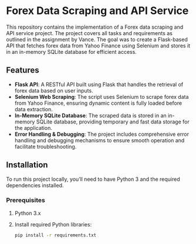 # Forex Data Scraping and API Service

This repository contains the implementation of a Forex data scraping and API service project. The project covers all tasks and requirements as outlined in the assignment by Vance. The goal was to create a Flask-based API that fetches forex data from Yahoo Finance using Selenium and stores it in an in-memory SQLite database for efficient access.

## Features

- **Flask API**: A RESTful API built using Flask that handles the retrieval of forex data based on user inputs.
- **Selenium Web Scraping**: The script uses Selenium to scrape forex data from Yahoo Finance, ensuring dynamic content is fully loaded before data extraction.
- **In-Memory SQLite Database**: The scraped data is stored in an in-memory SQLite database, providing temporary and fast data storage for the application.
- **Error Handling & Debugging**: The project includes comprehensive error handling and debugging mechanisms to ensure smooth operation and facilitate troubleshooting.

## Installation

To run this project locally, you’ll need to have Python 3 and the required dependencies installed.

### Prerequisites

1. Python 3.x
2. Install required Python libraries:

   ```bash
   pip install -r requirements.txt
